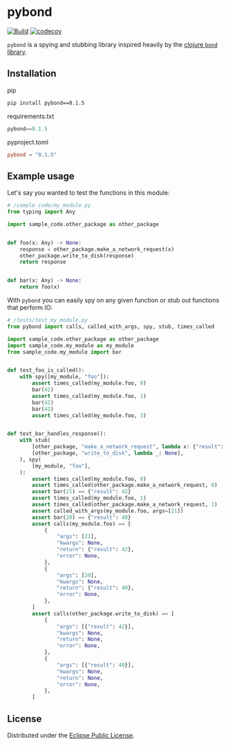 # pybond

[![Build](https://github.com/epgui/pybond/actions/workflows/build.yml/badge.svg)](https://github.com/epgui/pybond/actions/workflows/build.yml)
[![codecov](https://codecov.io/github/epgui/pybond/branch/main/graph/badge.svg?token=tkq655ROg3)](https://app.codecov.io/github/epgui/pybond)

`pybond` is a spying and stubbing library inspired heavily by the
[clojure `bond` library](https://github.com/circleci/bond/).

## Installation

pip

```bash
pip install pybond==0.1.5
```

requirements.txt

```python
pybond==0.1.5
```

pyproject.toml

```toml
pybond = "0.1.5"
```

## Example usage

Let's say you wanted to test the functions in this module:

```python
# /sample_code/my_module.py
from typing import Any

import sample_code.other_package as other_package


def foo(x: Any) -> None:
    response = other_package.make_a_network_request(x)
    other_package.write_to_disk(response)
    return response


def bar(x: Any) -> None:
    return foo(x)
```

With `pybond` you can easily spy on any given function or stub out functions
that perform IO:

```python
# /tests/test_my_module.py
from pybond import calls, called_with_args, spy, stub, times_called

import sample_code.other_package as other_package
import sample_code.my_module as my_module
from sample_code.my_module import bar


def test_foo_is_called():
    with spy([my_module, "foo"]):
        assert times_called(my_module.foo, 0)
        bar(42)
        assert times_called(my_module.foo, 1)
        bar(42)
        bar(42)
        assert times_called(my_module.foo, 3)


def test_bar_handles_response():
    with stub(
        [other_package, "make_a_network_request", lambda x: {"result": x * 2}],
        [other_package, "write_to_disk", lambda _: None],
    ), spy(
        [my_module, "foo"],
    ):
        assert times_called(my_module.foo, 0)
        assert times_called(other_package.make_a_network_request, 0)
        assert bar(21) == {"result": 42}
        assert times_called(my_module.foo, 1)
        assert times_called(other_package.make_a_network_request, 1)
        assert called_with_args(my_module.foo, args=[21])
        assert bar(20) == {"result": 40}
        assert calls(my_module.foo) == [
            {
                "args": [21],
                "kwargs": None,
                "return": {"result": 42},
                "error": None,
            },
            {
                "args": [20],
                "kwargs": None,
                "return": {"result": 40},
                "error": None,
            },
        ]
        assert calls(other_package.write_to_disk) == [
            {
                "args": [{"result": 42}],
                "kwargs": None,
                "return": None,
                "error": None,
            },
            {
                "args": [{"result": 40}],
                "kwargs": None,
                "return": None,
                "error": None,
            },
        ]
```

## License

Distributed under the
[Eclipse Public License](http://www.eclipse.org/legal/epl-v10.html).
